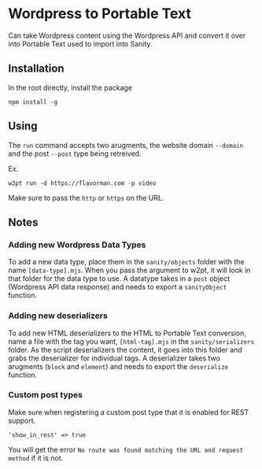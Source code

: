 # Wordpress to Portable Text

Can take Wordpress content using the Wordpress API and convert it over into Portable Text used to import into Sanity.

## Installation

In the root directly, install the package

`npm install -g`

## Using

The `run` command accepts two arugments, the website domain `--domain` and the post `--post` type being retreived.

Ex.

`w2pt run -d https://flavorman.com -p video`

Make sure to pass the `http` or `https` on the URL.

## Notes

### Adding new Wordpress Data Types

To add a new data type, place them in the `sanity/objects` folder with the name `[data-type].mjs`. When you pass the argument to w2pt, it will look in that folder for the data type to use. A datatype takes in a `post` object (Wordpress API data response) and needs to export a `sanityObject` function.

### Adding new deserializers

To add new HTML deserializers to the HTML to Portable Text conversion, name a file with the tag you want, `[html-tag].mjs` in the `sanity/serializers` folder. As the script deserializers the content, it goes into this folder and grabs the deserializer for individual tags. A deserializer takes two arugments (`block` and `element`) and needs to export the `deserialize` function.

### Custom post types

Make sure when registering a custom post type that it is enabled for REST support.

`'show_in_rest' => true`

You will get the error `No route was found matching the URL and request method` if it is not.

